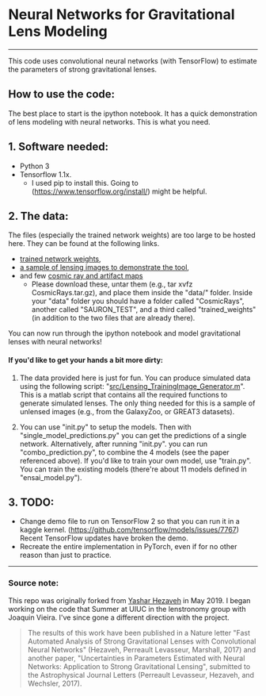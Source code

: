 # Neural Networks for Gravitational Lens Modeling
------- 
This code uses convolutional neural networks (with TensorFlow) to estimate the parameters of strong gravitational lenses.

## **How to use the code:**
The best place to start is the ipython notebook. It has a quick demonstration of lens modeling with neural networks. This is what you need.

## 1. Software needed:
* Python 3
* Tensorflow 1.1x. 
   * I used pip to install this. Going to (https://www.tensorflow.org/install/) might be helpful.

## 2.  The data: 
The files (especially the trained network weights) are too large to be hosted here. They can be found at the following links.
* [trained network weights](https://stanford.box.com/s/7wtkx1fr77156uec8h8apqm9my0aevpi),
* [a sample of lensing images to demonstrate the tool](https://stanford.box.com/s/tb2lpk824kee22ah3gz5b50trbp30vyx),
* and few [cosmic ray and artifact maps](https://stanford.box.com/s/hn6l82pkmhm65xsls6g7tcjq63blj8v7)
   * Please download these, untar them (e.g., tar xvfz CosmicRays.tar.gz), and place them inside the "data/" folder. Inside your "data" folder you should have a folder called "CosmicRays", another called "SAURON_TEST", and a third called "trained_weights" (in addition to the two files that are already there). 

You can now run through the ipython notebook and model gravitational lenses with neural networks!

#### If you'd like to get your hands a bit more dirty:
1) The data provided here is just for fun. You can produce simulated data using the following script: "[src/Lensing_TrainingImage_Generator.m](https://github.com/Unique-Divine/Neural-Networks-for-Gravitational-Lens-Modeling/tree/master/src)". This is a matlab script that contains all the required functions to generate simulated lenses. The only thing needed for this is a sample of unlensed images (e.g., from the GalaxyZoo, or GREAT3 datasets). 

2) You can use "init.py" to setup the models. Then with "single_model_predictions.py" you can get the predictions of a single network. Alternatively, after running "init.py". you can run "combo_prediction.py", to combine the 4 models (see the paper referenced above). If you'd like to train your own model, use "train.py". You can train the existing models (there're about 11 models defined in "ensai_model.py").

## 3.  TODO: 
- Change demo file to run on TensorFlow 2 so that you can run it in a kaggle kernel. (https://github.com/tensorflow/models/issues/7767) Recent TensorFlow updates have broken the demo.
- Recreate the entire implementation in PyTorch, even if for no other reason than just to practice.

------
### Source note:
This repo was originally forked from [Yashar Hezaveh](https://github.com/yasharhezaveh/Ensai) in May 2019. I began working on the code that Summer at UIUC in the lenstronomy group with Joaquin Vieira. I've since gone a different direction with the project.  
> The results of this work have been published in a Nature letter "Fast Automated Analysis of Strong Gravitational Lenses with Convolutional Neural Networks" (Hezaveh, Perreault Levasseur, Marshall, 2017) and another paper, "Uncertainties in Parameters Estimated with Neural Networks: Application to Strong Gravitational Lensing", submitted to the Astrophysical Journal Letters (Perreault Levasseur, Hezaveh, and Wechsler, 2017).
